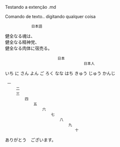 Testando a extenção .md 

Comando de texto.. digitando qualquer coisa<br>


                日本語
健全なる魂は、<br>健全なる精神党、<br>健全なる肉体に宿売る。<br>

                            日本
                                        日本人

いち
に
さん
よん
ご
ろく
なな
はち
きゅう
じゅう
                かんじ <br>

     一
         二
         三 
             四
                 五
                     六
                         七
                             八
                                 九
                                    十
ありがとう　ございます。